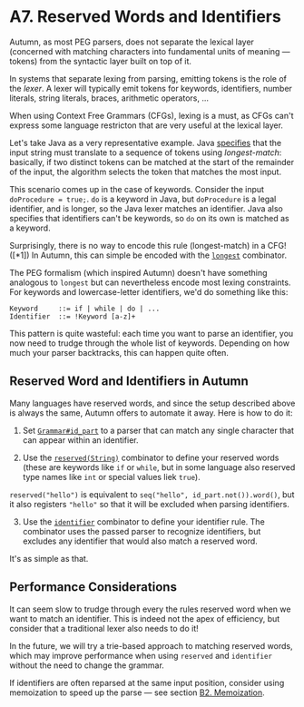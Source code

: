 # A7. Reserved Words and Identifiers

Autumn, as most PEG parsers, does not separate the lexical layer (concerned with matching characters
into fundamental units of meaning — tokens) from the syntactic layer built on top of it.

In systems that separate lexing from parsing, emitting tokens is the role of the *lexer*. A lexer
will typically emit tokens for keywords, identifiers, number literals, string literals, braces,
arithmetic operators, ...

When using Context Free Grammars (CFGs), lexing is a must, as CFGs can't express some language
restricton that are very useful at the lexical layer.

Let's take Java as a very representative example. Java [specifies] that the input string must
translate to a sequence of tokens using *longest-match*: basically, if two distinct tokens can
be matched at the start of the remainder of the input, the algorithm selects the token that matches
the most input.

[specifies]: https://docs.oracle.com/javase/specs/jls/se8/html/jls-3.html#jls-3.2

This scenario comes up in the case of keywords. Consider the input `doProcedure = true;`. `do` is a
keyword in Java, but `doProcedure` is a legal identifier, and is longer, so the Java lexer matches
an identifier. Java also specifies that identifiers can't be keywords, so `do` on its own is matched
as a keyword.

Surprisingly, there is no way to encode this rule (longest-match) in a CFG! ([*1])
In Autumn, this can simple be encoded with the [`longest`] combinator.

[`longest`]: https://javadoc.io/doc/com.norswap/autumn/latest/norswap/autumn/Grammar.html#longest-java.lang.Object...-

The PEG formalism (which inspired Autumn) doesn't have something analogous to `longest` but can
nevertheless encode most lexing constraints. For keywords and lowercase-letter identifiers, we'd do
something like this:

```
Keyword     ::= if | while | do | ...
Identifier  ::= !Keyword [a-z]+
```

This pattern is quite wasteful: each time you want to parse an identifier, you now need to trudge
through the whole list of keywords. Depending on how much your parser backtracks, this can happen
quite often.

## Reserved Word and Identifiers in Autumn

Many languages have reserved words, and since the setup described above is always the same,
Autumn offers to automate it away. Here is how to do it:

1. Set [`Grammar#id_part`] to a parser that can match any single character that can appear within
   an identifier.
   
2. Use the [`reserved(String)`] combinator to define your reserved words (these are keywords like `if` or
  `while`, but in some language also reserved type names like `int` or special values liek `true`).
   
  `reserved("hello")` is equivalent to `seq("hello", id_part.not()).word()`, but it also registers
  `"hello"` so that it will be excluded when parsing identifiers.

3. Use the [`identifier`] combinator to define your identifier rule. The combinator uses the passed
   parser to recognize identifiers, but excludes any identifier that would also match a reserved
   word.
   
It's as simple as that.

[`Grammar#id_part`]: https://javadoc.io/doc/com.norswap/autumn/latest/norswap/autumn/Grammar.html#id_part
[`reserved(String)`]: https://javadoc.io/doc/com.norswap/autumn/latest/norswap/autumn/Grammar.html#reserved-String-
[`identifier`]: https://javadoc.io/doc/com.norswap/autumn/latest/norswap/autumn/Grammar.html#identifier-Object-

## Performance Considerations

It can seem slow to trudge through every the rules reserved word when we want to match an
identifier. This is indeed not the apex of efficiency, but consider that a traditional lexer
also needs to do it!

In the future, we will try a trie-based approach to matching reserved words, which may improve
performance when using `reserved` and `identifier` without the need to change the grammar.

If identifiers are often reparsed at the same input position, consider using memoization
to speed up the parse — see section [B2. Memoization][B2].

[B2]: B2-memoization.md